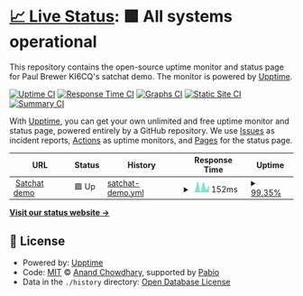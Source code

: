 # [📈 Live Status](https://drpaulbrewer.github.io/meteor-satchat-demo-uptime): <!--live status--> **🟩 All systems operational**

This repository contains the open-source uptime monitor and status page for Paul Brewer KI6CQ's satchat demo. The monitor is powered by [Upptime](https://github.com/upptime/upptime).

[![Uptime CI](https://github.com/drpaulbrewer/meteor-satchat-demo-uptime/workflows/Uptime%20CI/badge.svg)](https://github.com/drpaulbrewer/meteor-satchat-demo-uptime/actions?query=workflow%3A%22Uptime+CI%22)
[![Response Time CI](https://github.com/drpaulbrewer/meteor-satchat-demo-uptime/workflows/Response%20Time%20CI/badge.svg)](https://github.com/drpaulbrewer/meteor-satchat-demo-uptime/actions?query=workflow%3A%22Response+Time+CI%22)
[![Graphs CI](https://github.com/drpaulbrewer/meteor-satchat-demo-uptime/workflows/Graphs%20CI/badge.svg)](https://github.com/drpaulbrewer/meteor-satchat-demo-uptime/actions?query=workflow%3A%22Graphs+CI%22)
[![Static Site CI](https://github.com/drpaulbrewer/meteor-satchat-demo-uptime/workflows/Static%20Site%20CI/badge.svg)](https://github.com/drpaulbrewer/meteor-satchat-demo-uptime/actions?query=workflow%3A%22Static+Site+CI%22)
[![Summary CI](https://github.com/drpaulbrewer/meteor-satchat-demo-uptime/workflows/Summary%20CI/badge.svg)](https://github.com/drpaulbrewer/meteor-satchat-demo-uptime/actions?query=workflow%3A%22Summary+CI%22)

With [Upptime](https://upptime.js.org), you can get your own unlimited and free uptime monitor and status page, powered entirely by a GitHub repository. We use [Issues](https://github.com/drpaulbrewer/meteor-satchat-demo-uptime/issues) as incident reports, [Actions](https://github.com/drpaulbrewer/meteor-satchat-demo-uptime/actions) as uptime monitors, and [Pages](https://drpaulbrewer.github.io/meteor-satchat-demo-uptime) for the status page.

<!--start: status pages-->
<!-- This summary is generated by Upptime (https://github.com/upptime/upptime) -->
<!-- Do not edit this manually, your changes will be overwritten -->
<!-- prettier-ignore -->
| URL | Status | History | Response Time | Uptime |
| --- | ------ | ------- | ------------- | ------ |
| <img alt="" src="https://icons.duckduckgo.com/ip3/159.65.111.7.ico" height="13"> [Satchat demo](http://159.65.111.7:3000) | 🟩 Up | [satchat-demo.yml](https://github.com/DrPaulBrewer/meteor-satchat-demo-uptime/commits/HEAD/history/satchat-demo.yml) | <details><summary><img alt="Response time graph" src="./graphs/satchat-demo/response-time-week.png" height="20"> 152ms</summary><br><a href="https://drpaulbrewer.github.io/meteor-satchat-demo-uptime/history/satchat-demo"><img alt="Response time 152" src="https://img.shields.io/endpoint?url=https%3A%2F%2Fraw.githubusercontent.com%2FDrPaulBrewer%2Fmeteor-satchat-demo-uptime%2FHEAD%2Fapi%2Fsatchat-demo%2Fresponse-time.json"></a><br><a href="https://drpaulbrewer.github.io/meteor-satchat-demo-uptime/history/satchat-demo"><img alt="24-hour response time 227" src="https://img.shields.io/endpoint?url=https%3A%2F%2Fraw.githubusercontent.com%2FDrPaulBrewer%2Fmeteor-satchat-demo-uptime%2FHEAD%2Fapi%2Fsatchat-demo%2Fresponse-time-day.json"></a><br><a href="https://drpaulbrewer.github.io/meteor-satchat-demo-uptime/history/satchat-demo"><img alt="7-day response time 152" src="https://img.shields.io/endpoint?url=https%3A%2F%2Fraw.githubusercontent.com%2FDrPaulBrewer%2Fmeteor-satchat-demo-uptime%2FHEAD%2Fapi%2Fsatchat-demo%2Fresponse-time-week.json"></a><br><a href="https://drpaulbrewer.github.io/meteor-satchat-demo-uptime/history/satchat-demo"><img alt="30-day response time 152" src="https://img.shields.io/endpoint?url=https%3A%2F%2Fraw.githubusercontent.com%2FDrPaulBrewer%2Fmeteor-satchat-demo-uptime%2FHEAD%2Fapi%2Fsatchat-demo%2Fresponse-time-month.json"></a><br><a href="https://drpaulbrewer.github.io/meteor-satchat-demo-uptime/history/satchat-demo"><img alt="1-year response time 152" src="https://img.shields.io/endpoint?url=https%3A%2F%2Fraw.githubusercontent.com%2FDrPaulBrewer%2Fmeteor-satchat-demo-uptime%2FHEAD%2Fapi%2Fsatchat-demo%2Fresponse-time-year.json"></a></details> | <details><summary><a href="https://drpaulbrewer.github.io/meteor-satchat-demo-uptime/history/satchat-demo">99.35%</a></summary><a href="https://drpaulbrewer.github.io/meteor-satchat-demo-uptime/history/satchat-demo"><img alt="All-time uptime 99.35%" src="https://img.shields.io/endpoint?url=https%3A%2F%2Fraw.githubusercontent.com%2FDrPaulBrewer%2Fmeteor-satchat-demo-uptime%2FHEAD%2Fapi%2Fsatchat-demo%2Fuptime.json"></a><br><a href="https://drpaulbrewer.github.io/meteor-satchat-demo-uptime/history/satchat-demo"><img alt="24-hour uptime 99.19%" src="https://img.shields.io/endpoint?url=https%3A%2F%2Fraw.githubusercontent.com%2FDrPaulBrewer%2Fmeteor-satchat-demo-uptime%2FHEAD%2Fapi%2Fsatchat-demo%2Fuptime-day.json"></a><br><a href="https://drpaulbrewer.github.io/meteor-satchat-demo-uptime/history/satchat-demo"><img alt="7-day uptime 99.35%" src="https://img.shields.io/endpoint?url=https%3A%2F%2Fraw.githubusercontent.com%2FDrPaulBrewer%2Fmeteor-satchat-demo-uptime%2FHEAD%2Fapi%2Fsatchat-demo%2Fuptime-week.json"></a><br><a href="https://drpaulbrewer.github.io/meteor-satchat-demo-uptime/history/satchat-demo"><img alt="30-day uptime 99.35%" src="https://img.shields.io/endpoint?url=https%3A%2F%2Fraw.githubusercontent.com%2FDrPaulBrewer%2Fmeteor-satchat-demo-uptime%2FHEAD%2Fapi%2Fsatchat-demo%2Fuptime-month.json"></a><br><a href="https://drpaulbrewer.github.io/meteor-satchat-demo-uptime/history/satchat-demo"><img alt="1-year uptime 99.35%" src="https://img.shields.io/endpoint?url=https%3A%2F%2Fraw.githubusercontent.com%2FDrPaulBrewer%2Fmeteor-satchat-demo-uptime%2FHEAD%2Fapi%2Fsatchat-demo%2Fuptime-year.json"></a></details>

<!--end: status pages-->

[**Visit our status website →**](https://drpaulbrewer.github.io/meteor-satchat-demo-uptime)

## 📄 License

- Powered by: [Upptime](https://github.com/upptime/upptime)
- Code: [MIT](./LICENSE) © [Anand Chowdhary](https://anandchowdhary.com), supported by [Pabio](https://pabio.com)
- Data in the `./history` directory: [Open Database License](https://opendatacommons.org/licenses/odbl/1-0/)
